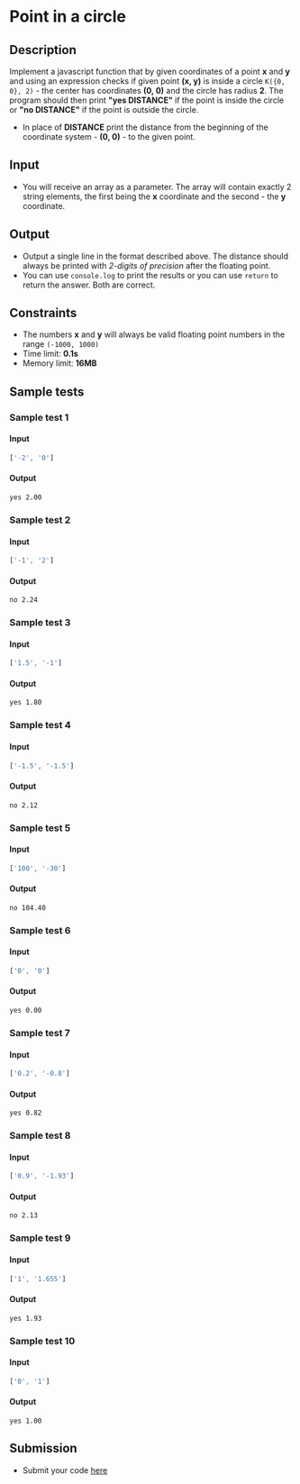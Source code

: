 # Point in a circle

## Description
Implement a javascript function that by given coordinates of a point **x** and **y** 
and using an expression checks if given point **(x,  y)** is inside a circle `K({0, 0}, 2)` - the center has coordinates **(0, 0)** and the circle has radius **2**. 
The program should then print **"yes DISTANCE"** if the point is inside the circle or **"no DISTANCE"** if the point is outside the circle.
  - In place of **DISTANCE** print the distance from the beginning of the coordinate system - **(0, 0)** - to the given point.

## Input
- You will receive an array as a parameter. The array will contain exactly 2 string elements, the first being the **x** coordinate and the second - the **y** coordinate.

## Output
- Output a single line in the format described above. The distance should always be printed with _2-digits of precision_ after the floating point.
- You can use `console.log` to print the results or you can use `return` to return the answer. Both are correct.

## Constraints
- The numbers **x** and **y** will always be valid floating point numbers in the range `(-1000, 1000)`
- Time limit: **0.1s**
- Memory limit: **16MB**

## Sample tests

### Sample test 1

#### Input
```js
['-2', '0']
```

#### Output
```
yes 2.00
```

### Sample test 2

#### Input
```js
['-1', '2']
```

#### Output
```
no 2.24
```

### Sample test 3

#### Input
```js
['1.5', '-1']
```

#### Output
```
yes 1.80
```

### Sample test 4

#### Input
```js
['-1.5', '-1.5']
```

#### Output
```
no 2.12
```

### Sample test 5

#### Input
```js
['100', '-30']
```

#### Output
```
no 104.40
```

### Sample test 6

#### Input
```js
['0', '0']
```

#### Output
```
yes 0.00
```

### Sample test 7

#### Input
```js
['0.2', '-0.8']
```

#### Output
```
yes 0.82
```

### Sample test 8

#### Input
```js
['0.9', '-1.93']
```

#### Output
```
no 2.13
```

### Sample test 9

#### Input
```js
['1', '1.655']
```

#### Output
```
yes 1.93
```

### Sample test 10

#### Input
```js
['0', '1']
```

#### Output
```
yes 1.00
```

## Submission
- Submit your code [here](http://bgcoder.com/Contests/Compete/Index/357#5)
